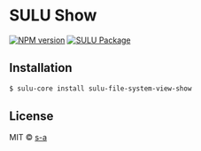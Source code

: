 # SULU Show
[![NPM version][npm-image]][npm-url]
[![SULU Package][sulu-package-image]][sulu-package-url]  
 
## Installation

```sh
$ sulu-core install sulu-file-system-view-show
```

## License

MIT © [s-a](https://github.com/s-a)


[npm-image]: https://badge.fury.io/js/sulu-file-system-view-show.svg
[npm-url]: https://npmjs.org/package/sulu-file-system-view-show
[sulu-package-url]: https://github.com/sulu-one/sulu
[sulu-package-image]: https://img.shields.io/badge/SULU-package-orange.svg
[sulu-home-url]: https://github.com/sulu-one/sulu/

